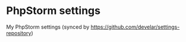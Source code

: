 # PhpStorm settings

My PhpStorm settings (synced by https://github.com/develar/settings-repository)
